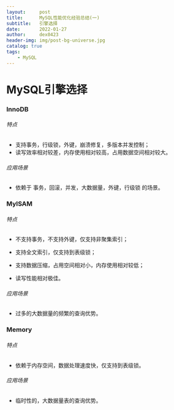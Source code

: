 ```yaml
---
layout:     post
title:      MySQL性能优化经验总结(一)
subtitle:   引擎选择
date:       2022-01-27
author:     dex0423
header-img: img/post-bg-universe.jpg
catalog: true
tags:
    - MySQL
---
```



# MySQL引擎选择

### InnoDB

###### 特点

* 支持事务，行级锁，外键，崩溃修复，多版本并发控制；
* 读写效率相对较差，内存使用相对较高，占用数据空间相对较大。

###### 应用场景

* 依赖于 事务，回滚，并发，大数据量，外键，行级锁 的场景。

### MyISAM

###### 特点

* 不支持事务，不支持外键，仅支持非聚集索引；

* 支持全文索引，仅支持到表级锁；

* 支持数据压缩，占用空间相对小，内存使用相对较低；

* 读写性能相对极佳。

###### 应用场景

* 过多的大数据量的频繁的查询优势。

### Memory

###### 特点

* 依赖于内存空间，数据处理速度快，仅支持到表级锁。

###### 应用场景

* 临时性的，大数据量表的查询优势。
